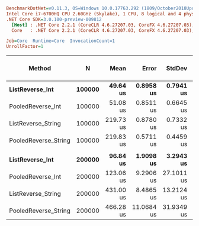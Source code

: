``` ini

BenchmarkDotNet=v0.11.3, OS=Windows 10.0.17763.292 (1809/October2018Update/Redstone5)
Intel Core i7-6700HQ CPU 2.60GHz (Skylake), 1 CPU, 8 logical and 4 physical cores
.NET Core SDK=3.0.100-preview-009812
  [Host] : .NET Core 2.2.1 (CoreCLR 4.6.27207.03, CoreFX 4.6.27207.03), 64bit RyuJIT
  Core   : .NET Core 2.2.1 (CoreCLR 4.6.27207.03, CoreFX 4.6.27207.03), 64bit RyuJIT

Job=Core  Runtime=Core  InvocationCount=1  
UnrollFactor=1  

```
|               Method |      N |      Mean |      Error |     StdDev |    Median | Ratio | RatioSD | Gen 0/1k Op | Gen 1/1k Op | Gen 2/1k Op | Allocated Memory/Op |
|--------------------- |------- |----------:|-----------:|-----------:|----------:|------:|--------:|------------:|------------:|------------:|--------------------:|
|      **ListReverse_Int** | **100000** |  **49.64 us** |  **0.8958 us** |  **0.7941 us** |  **49.58 us** |  **1.00** |    **0.00** |           **-** |           **-** |           **-** |                   **-** |
|    PooledReverse_Int | 100000 |  51.08 us |  0.8511 us |  0.6645 us |  51.17 us |  1.03 |    0.02 |           - |           - |           - |                   - |
|   ListReverse_String | 100000 | 219.73 us |  0.8780 us |  0.7332 us | 219.39 us |  4.43 |    0.07 |           - |           - |           - |                   - |
| PooledReverse_String | 100000 | 219.83 us |  0.5711 us |  0.4459 us | 219.80 us |  4.43 |    0.07 |           - |           - |           - |                   - |
|                      |        |           |            |            |           |       |         |             |             |             |                     |
|      **ListReverse_Int** | **200000** |  **96.84 us** |  **1.9098 us** |  **3.2943 us** |  **97.20 us** |  **1.00** |    **0.00** |           **-** |           **-** |           **-** |                   **-** |
|    PooledReverse_Int | 200000 | 123.06 us |  9.2906 us | 27.1011 us | 103.93 us |  1.19 |    0.28 |           - |           - |           - |                   - |
|   ListReverse_String | 200000 | 431.00 us |  8.4865 us | 13.2124 us | 436.32 us |  4.45 |    0.19 |           - |           - |           - |                   - |
| PooledReverse_String | 200000 | 466.28 us | 11.0684 us | 31.9349 us | 457.61 us |  4.76 |    0.23 |           - |           - |           - |                   - |
